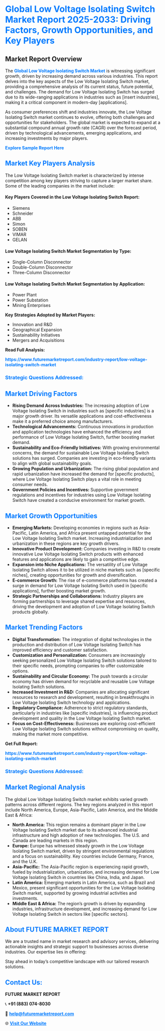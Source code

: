 <h1 style="color: #007BFF;">Global Low Voltage Isolating Switch Market Report 2025-2033: Driving Factors, Growth Opportunities, and Key Players</h1>

<section id="overview">
<h2>Market Report Overview</h2>
<p>The <a href="https://www.futuremarketreport.com/industry-report/low-voltage-isolating-switch-market" style="color: #007BFF; text-decoration: none;"><strong>Global Low Voltage Isolating Switch Market</strong></a> is witnessing significant growth, driven by increasing demand across various industries. This report delves into the key aspects of the Low Voltage Isolating Switch market, providing a comprehensive analysis of its current status, future potential, and challenges. The demand for Low Voltage Isolating Switch has surged due to its wide-ranging applications in industries such as [insert industries], making it a critical component in modern-day [applications].</p>
<p>As consumer preferences shift and industries innovate, the Low Voltage Isolating Switch market continues to evolve, offering both challenges and opportunities for stakeholders. The global market is expected to expand at a substantial compound annual growth rate (CAGR) over the forecast period, driven by technological advancements, emerging applications, and increasing investments by major players.</p>
</section>

<section id="overview">
<p><a href="https://www.futuremarketreport.com/request-sample/reportId=85532" style="color: #007BFF; text-decoration: none;"><strong>Explore Sample Report Here</strong></a></p>
</section>

<section id="key-players">
<h2 style="color: #007BFF;">Market Key Players Analysis</h2>
<p>The Low Voltage Isolating Switch market is characterized by intense competition among key players striving to capture a larger market share. Some of the leading companies in the market include:</p>
<h4>Key Players Covered in the Low Voltage Isolating Switch Report:</h4>
<ul><li>Siemens</li><li>Schneider</li><li>ABB</li><li>Simon</li><li>SOBEN</li><li>VIMAR</li><li>GELAN</li></ul>
<h4>Low Voltage Isolating Switch Market Segmentation by Type:</h4>
<ul><li>Single-Column Disconnector</li><li>Double-Column Disconnector</li><li>Three-Column Disconnector</li></ul>

<h4>Low Voltage Isolating Switch Market Segmentation by Application:</h4>
<ul><li>Power Plant</li><li>Power Substation</li><li>Mining Enterprises</li></ul>
<p><strong>Key Strategies Adopted by Market Players:</strong></p>
<ul>
<li>Innovation and R&D</li>
<li>Geographical Expansion</li>
<li>Sustainability Initiatives</li>
<li>Mergers and Acquisitions</li>
</ul>
</section>

<section>
<p><strong>Read Full Analysis: </strong></p><a href="https://www.futuremarketreport.com/industry-report/low-voltage-isolating-switch-market" style="color: #007BFF; text-decoration: none;"><strong>https://www.futuremarketreport.com/industry-report/low-voltage-isolating-switch-market</strong></a>
<h3 style="color: #007BFF;">Strategic Questions Addressed:</h3>
</section>

<section id="driving-factors">
<h2 style="color: #007BFF;">Market Driving Factors</h2>
<ul>
<li><strong>Rising Demand Across Industries:</strong> The increasing adoption of Low Voltage Isolating Switch in industries such as [specific industries] is a major growth driver. Its versatile applications and cost-effectiveness make it a preferred choice among manufacturers.</li>
<li><strong>Technological Advancements:</strong> Continuous innovations in production and application technologies have enhanced the efficiency and performance of Low Voltage Isolating Switch, further boosting market demand.</li>
<li><strong>Sustainability and Eco-Friendly Initiatives:</strong> With growing environmental concerns, the demand for sustainable Low Voltage Isolating Switch solutions has surged. Companies are investing in eco-friendly variants to align with global sustainability goals.</li>
<li><strong>Growing Population and Urbanization:</strong> The rising global population and rapid urbanization have increased the demand for [specific products], where Low Voltage Isolating Switch plays a vital role in meeting consumer needs.</li>
<li><strong>Government Policies and Incentives:</strong> Supportive government regulations and incentives for industries using Low Voltage Isolating Switch have created a conducive environment for market growth.</li>
</ul>
</section>

<section id="growth-opportunities">
<h2 style="color: #007BFF;">Market Growth Opportunities</h2>
<ul>
<li><strong>Emerging Markets:</strong> Developing economies in regions such as Asia-Pacific, Latin America, and Africa present untapped potential for the Low Voltage Isolating Switch market. Increasing industrialization and urbanization in these regions are key growth drivers.</li>
<li><strong>Innovative Product Development:</strong> Companies investing in R&D to create innovative Low Voltage Isolating Switch products with enhanced features and applications are likely to gain a competitive edge.</li>
<li><strong>Expansion into Niche Applications:</strong> The versatility of Low Voltage Isolating Switch allows it to be utilized in niche markets such as [specific niches], creating opportunities for growth and diversification.</li>
<li><strong>E-commerce Growth:</strong> The rise of e-commerce platforms has created a surge in demand for Low Voltage Isolating Switch used in [specific applications], further boosting market growth.</li>
<li><strong>Strategic Partnerships and Collaborations:</strong> Industry players are forming partnerships to leverage shared expertise and resources, driving the development and adoption of Low Voltage Isolating Switch products globally.</li>
</ul>
</section>

<section id="trending-factors">
<h2 style="color: #007BFF;">Market Trending Factors</h2>
<ul>
<li><strong>Digital Transformation:</strong> The integration of digital technologies in the production and distribution of Low Voltage Isolating Switch has improved efficiency and customer satisfaction.</li>
<li><strong>Customization and Personalization:</strong> Consumers are increasingly seeking personalized Low Voltage Isolating Switch solutions tailored to their specific needs, prompting companies to offer customizable options.</li>
<li><strong>Sustainability and Circular Economy:</strong> The push towards a circular economy has driven demand for recyclable and reusable Low Voltage Isolating Switch solutions.</li>
<li><strong>Increased Investment in R&D:</strong> Companies are allocating significant resources to research and development, resulting in breakthroughs in Low Voltage Isolating Switch technology and applications.</li>
<li><strong>Regulatory Compliance:</strong> Adherence to strict regulatory standards, particularly in industries like [specific industries], is influencing product development and quality in the Low Voltage Isolating Switch market.</li>
<li><strong>Focus on Cost-Effectiveness:</strong> Businesses are exploring cost-efficient Low Voltage Isolating Switch solutions without compromising on quality, making the market more competitive.</li>
</ul>
</section>

<section>
<p><strong>Get Full Report: </strong></p><a href="https://www.futuremarketreport.com/industry-report/low-voltage-isolating-switch-market" style="color: #007BFF; text-decoration: none;"><strong>https://www.futuremarketreport.com/industry-report/low-voltage-isolating-switch-market</strong></a>
<h3 style="color: #007BFF;">Strategic Questions Addressed:</h3>
</section>


<section id="regional-analysis">
<h2 style="color: #007BFF;">Market Regional Analysis</h2>
<p>The global Low Voltage Isolating Switch market exhibits varied growth patterns across different regions. The key regions analyzed in this report include North America, Europe, Asia-Pacific, Latin America, and the Middle East & Africa:</p>
<ul>
<li><strong>North America:</strong> This region remains a dominant player in the Low Voltage Isolating Switch market due to its advanced industrial infrastructure and high adoption of new technologies. The U.S. and Canada are leading markets in this region.</li>
<li><strong>Europe:</strong> Europe has witnessed steady growth in the Low Voltage Isolating Switch market, driven by stringent environmental regulations and a focus on sustainability. Key countries include Germany, France, and the U.K.</li>
<li><strong>Asia-Pacific:</strong> The Asia-Pacific region is experiencing rapid growth, fueled by industrialization, urbanization, and increasing demand for Low Voltage Isolating Switch in countries like China, India, and Japan.</li>
<li><strong>Latin America:</strong> Emerging markets in Latin America, such as Brazil and Mexico, present significant opportunities for the Low Voltage Isolating Switch market, supported by growing industrial activities and investments.</li>
<li><strong>Middle East & Africa:</strong> The region’s growth is driven by expanding industries, infrastructure development, and increasing demand for Low Voltage Isolating Switch in sectors like [specific sectors].</li>
</ul>
</section>

<footer>
<h2 style="color: #007BFF;">About FUTURE MARKET REPORT</h2>
<p>We are a trusted name in market research and advisory services, delivering actionable insights and strategic support to businesses across diverse industries. Our expertise lies in offering:</p>

<p>Stay ahead in today’s competitive landscape with our tailored research solutions.</p>

<h2 style="color: #007BFF;">Contact Us:</h2>
<p><strong>FUTURE MARKET REPORT</strong></p>
<p>📞 <strong>+91 (883) 074-8030</strong></p>
<p>📧 <strong><a href="mailto:help@futuremarketreport.com" style="color: #007BFF;">help@futuremarketreport.com</a></strong></p>
<p>🌐 <strong><a href="https://www.futuremarketreport.com/" style="color: #007BFF;">Visit Our Website</a></strong></p>
</footer>